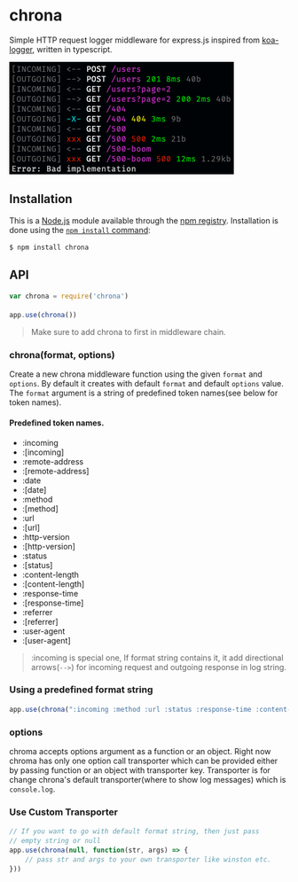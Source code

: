 # chrona

Simple HTTP request logger middleware for express.js inspired from [koa-logger](https://github.com/koajs/logger), written in typescript.

![](public/screenshot.png)

## Installation

This is a [Node.js](https://nodejs.org/en/) module available through the [npm registry](https://www.npmjs.com/). Installation is done using the
[`npm install` command](https://docs.npmjs.com/getting-started/installing-npm-packages-locally):

```sh
$ npm install chrona
```

## API

```js
var chrona = require('chrona')

app.use(chrona())
```
> Make sure to add chrona to first in middleware chain.

### chrona(format, options)
Create a new chrona middleware function using the given `format` and `options`. By default it creates with default `format` and default `options` value.
The `format` argument is a string of predefined token names(see below for token names).

#### Predefined token names.
- :incoming
- :[incoming]
- :remote-address
- :[remote-address]
- :date
- :[date]
- :method
- :[method]
- :url
- :[url]
- :http-version
- :[http-version]
- :status
- :[status]
- :content-length
- :[content-length]
- :response-time
- :[response-time]
- :referrer
- :[referrer]
- :user-agent
- :[user-agent]
> :incoming is special one, If format string contains it, it add directional arrows(`-->`) for incoming request and outgoing response in log string.

### Using a predefined format string

```js
app.use(chrona(":incoming :method :url :status :response-time :content-length :user-agent :http-version"))
```

### options
chroma accepts options argument as a function or an object. Right now chroma has only one option call transporter which can be provided
either by passing function or an object with transporter key. Transporter is for change chrona's default transporter(where to show log messages)
which is `console.log`.

### Use Custom Transporter
```js
// If you want to go with default format string, then just pass
// empty string or null
app.use(chrona(null, function(str, args) => {
    // pass str and args to your own transporter like winston etc.
}))
```

